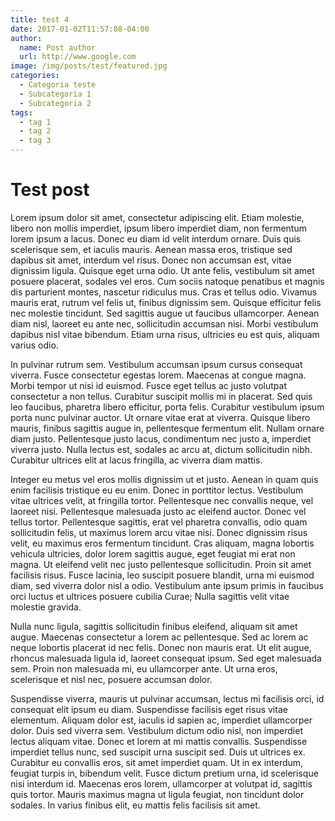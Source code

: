 ```yaml
---
title: test 4
date: 2017-01-02T11:57:08-04:00
author:
  name: Post author
  url: http://www.google.com
image: /img/posts/test/featured.jpg
categories:
  - Categoria teste
  - Subcategoria 1
  - Subcategoria 2
tags:
  - tag 1
  - tag 2
  - tag 3
---
```


# Test post

Lorem ipsum dolor sit amet, consectetur adipiscing elit. Etiam molestie, libero non mollis imperdiet, ipsum libero imperdiet diam, non fermentum lorem ipsum a lacus. Donec eu diam id velit interdum ornare. Duis quis scelerisque sem, et iaculis mauris. Aenean massa eros, tristique sed dapibus sit amet, interdum vel risus. Donec non accumsan est, vitae dignissim ligula. Quisque eget urna odio. Ut ante felis, vestibulum sit amet posuere placerat, sodales vel eros. Cum sociis natoque penatibus et magnis dis parturient montes, nascetur ridiculus mus. Cras et tellus odio. Vivamus mauris erat, rutrum vel felis ut, finibus dignissim sem. Quisque efficitur felis nec molestie tincidunt. Sed sagittis augue ut faucibus ullamcorper. Aenean diam nisl, laoreet eu ante nec, sollicitudin accumsan nisi. Morbi vestibulum dapibus nisl vitae bibendum. Etiam urna risus, ultricies eu est quis, aliquam varius odio.<!--more-->

In pulvinar rutrum sem. Vestibulum accumsan ipsum cursus consequat viverra. Fusce consectetur egestas lorem. Maecenas at congue magna. Morbi tempor ut nisi id euismod. Fusce eget tellus ac justo volutpat consectetur a non tellus. Curabitur suscipit mollis mi in placerat. Sed quis leo faucibus, pharetra libero efficitur, porta felis. Curabitur vestibulum ipsum porta nunc pulvinar auctor. Ut ornare vitae erat at viverra. Quisque libero mauris, finibus sagittis augue in, pellentesque fermentum elit. Nullam ornare diam justo. Pellentesque justo lacus, condimentum nec justo a, imperdiet viverra justo. Nulla lectus est, sodales ac arcu at, dictum sollicitudin nibh. Curabitur ultrices elit at lacus fringilla, ac viverra diam mattis.

Integer eu metus vel eros mollis dignissim ut et justo. Aenean in quam quis enim facilisis tristique eu eu enim. Donec in porttitor lectus. Vestibulum vitae ultrices velit, at fringilla tortor. Pellentesque nec convallis neque, vel laoreet nisi. Pellentesque malesuada justo ac eleifend auctor. Donec vel tellus tortor. Pellentesque sagittis, erat vel pharetra convallis, odio quam sollicitudin felis, ut maximus lorem arcu vitae nisi. Donec dignissim risus velit, eu maximus eros fermentum tincidunt. Cras aliquam, magna lobortis vehicula ultricies, dolor lorem sagittis augue, eget feugiat mi erat non magna. Ut eleifend velit nec justo pellentesque sollicitudin. Proin sit amet facilisis risus. Fusce lacinia, leo suscipit posuere blandit, urna mi euismod diam, sed viverra dolor nisl a odio. Vestibulum ante ipsum primis in faucibus orci luctus et ultrices posuere cubilia Curae; Nulla sagittis velit vitae molestie gravida.

Nulla nunc ligula, sagittis sollicitudin finibus eleifend, aliquam sit amet augue. Maecenas consectetur a lorem ac pellentesque. Sed ac lorem ac neque lobortis placerat id nec felis. Donec non mauris erat. Ut elit augue, rhoncus malesuada ligula id, laoreet consequat ipsum. Sed eget malesuada sem. Proin non malesuada mi, eu ullamcorper ante. Ut urna eros, scelerisque et nisl nec, posuere accumsan dolor.

Suspendisse viverra, mauris ut pulvinar accumsan, lectus mi facilisis orci, id consequat elit ipsum eu diam. Suspendisse facilisis eget risus vitae elementum. Aliquam dolor est, iaculis id sapien ac, imperdiet ullamcorper dolor. Duis sed viverra sem. Vestibulum dictum odio nisl, non imperdiet lectus aliquam vitae. Donec et lorem at mi mattis convallis. Suspendisse imperdiet tellus nunc, sed suscipit urna suscipit sed. Duis ut ultrices ex. Curabitur eu convallis eros, sit amet imperdiet quam. Ut in ex interdum, feugiat turpis in, bibendum velit. Fusce dictum pretium urna, id scelerisque nisi interdum id. Maecenas eros lorem, ullamcorper at volutpat id, sagittis quis tortor. Mauris maximus magna ut ligula feugiat, non tincidunt dolor sodales. In varius finibus elit, eu mattis felis facilisis sit amet.